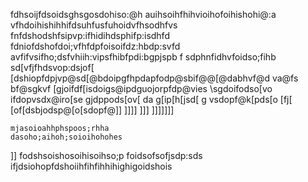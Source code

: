 fdhsoijfdsoidsghsgosdohiso:@h
auihsoihfhihvioihofoihishohi@:a
vfhdoihishihhifdsuhfusfuhoidvfhsodhfvs
fnfdshodshfsipvp:ifhidihdsphifp:isdhfd
fdniofdshofdoi;vfhfdpfoisoifdz:hbdp:svfd
avfifvsifho;dsfvhiih:vipsfhibfpdi:bgpjspb
f
sdphnfidhvfoidso;fihb
sd[vfjfhdsvop:dsjof[
    [dshiopfdpjvp@sd[@bdoipgfhpdapfodp@sbif@@[@dabhvf@d
    va@fs
    bf@sgkvf
    [gjoifdf[isdoigs@ipdguojorpfdp@vies
    \sgdoifodso[vo
    ifdopvsdx@iro[se
    gjdppods[ov[
        da
        g[ip[h[jsd[
            g
            vsdopf@k[pds[o
            [fj[
                [of[dsbjodsp@[o[sdopf@]]
            ]]]]
        ]]]
    ]]]]]]]

    mjasoioahhphspoos;rhha
    dasoho;aihoh;soioihohohes
]]
fodshsoishosoihisoihso;p
foidsofsofjsdp:sds
ifjdsiohopfdshoiihfihfihhihighigoidshois
